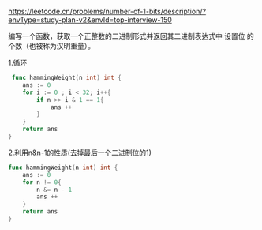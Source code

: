 https://leetcode.cn/problems/number-of-1-bits/description/?envType=study-plan-v2&envId=top-interview-150

编写一个函数，获取一个正整数的二进制形式并返回其二进制表达式中 
设置位
 的个数（也被称为汉明重量）。


 1.循环

```go
 func hammingWeight(n int) int {
    ans := 0
    for i := 0 ; i < 32; i++{
        if n >> i & 1 == 1{
            ans ++
        }
    }
    return ans
}
```

2.利用n&n-1的性质(去掉最后一个二进制位的1)

```go
func hammingWeight(n int) int {
    ans := 0
    for n != 0{
        n &= n - 1
        ans ++
    }
    return ans
}
```